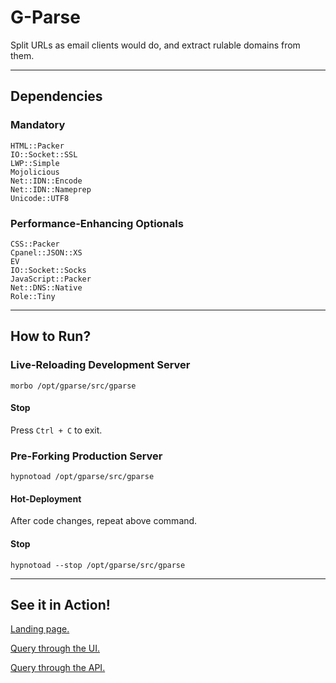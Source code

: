 # G-Parse

Split URLs as email clients would do, and extract rulable domains from them.

---

## Dependencies

### Mandatory
    HTML::Packer
    IO::Socket::SSL
    LWP::Simple
    Mojolicious
    Net::IDN::Encode
    Net::IDN::Nameprep
    Unicode::UTF8

### Performance-Enhancing Optionals
    CSS::Packer
    Cpanel::JSON::XS
    EV
    IO::Socket::Socks
    JavaScript::Packer
    Net::DNS::Native
    Role::Tiny

---

## How to Run?

### Live-Reloading Development Server

    morbo /opt/gparse/src/gparse

#### Stop

Press `Ctrl + C` to exit.

### Pre-Forking Production Server

    hypnotoad /opt/gparse/src/gparse

#### Hot-Deployment

After code changes, repeat above command.

#### Stop

    hypnotoad --stop /opt/gparse/src/gparse

---

## See it in Action!

[Landing page.](https://gparse.ankitpati.in "G-Parse")

[Query through the UI.](https://gparse.ankitpati.in/#https://username:password@www.sitpune.%E0%A4%AD%E0%A4%BE%E0%A4%B0%E0%A4%A4.edu.in.kyoto.jp:8080/ankitpati?hello#anchor "Displays a nice table.")

[Query through the API.](https://gparse.ankitpati.in/https://username:password@www.sitpune.%E0%A4%AD%E0%A4%BE%E0%A4%B0%E0%A4%A4.edu.in.kyoto.jp:8080/ankitpati?hello "Returns JSON.")
